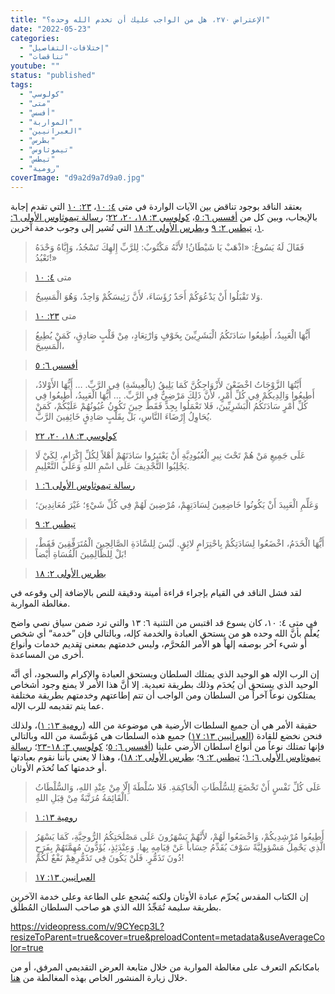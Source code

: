 ```yaml
---
title: "الإعتراض ٢٧٠، هل من الواجب عليك أن تخدم الله وحده؟"
date: "2022-05-23"
categories: 
  - "إختلافات-التفاصيل"
  - "تناقضات"
youtube: ""
status: "published"
tags: 
  - "كولوسي"
  - "متى"
  - "أفسس"
  - "المواربة"
  - "العبرانيين"
  - "بطرس"
  - "تيموثاوس"
  - "تيطس"
  - "رومية"
coverImage: "d9a2d9a7d9a0.jpg"
---
```


بعتقد الناقد بوجود تناقض بين الآيات الواردة في متى [٤: ١٠](https://my.bible.com/bible/101/MAT.4.10)، [٢٣: ١٠](https://my.bible.com/bible/101/MAT.23.10) التي تقدم إجابة بالإيجاب، وبين كل من [أفسس ٦: ٥](https://my.bible.com/bible/101/EPH.6.5)، [كولوسي ٣: ١٨، ٢٠، ٢٢](https://my.bible.com/bible/101/COL.3.18-22)؛ [رسالة تيموثاوس الأولى ٦: ١](https://my.bible.com/bible/101/1TI.6.1)، [تيطس ٢: ٩](https://my.bible.com/bible/101/TIT.2.9) و[بطرس الأولى ٢: ١٨](https://my.bible.com/bible/101/1PE.2.18) التي تُشير إلى وجوب خدمة آخرين.

> فَقَالَ لَهُ يَسُوعُ: «اذْهَبْ يَا شَيْطَانُ! لأَنَّهُ مَكْتُوبٌ: لِلرَّبِّ إِلهِكَ تَسْجُدُ، وَإِيَّاهُ وَحْدَهُ تَعْبُدُ!»

> متى [٤: ١٠](https://my.bible.com/bible/101/MAT.4.10)

> وَلا تَقْبَلُوا أَنْ يَدْعُوَكُمْ أَحَدٌ رُؤَسَاءَ، لأَنَّ رَئِيسَكُمْ وَاحِدٌ، وَهُوَ الْمَسِيحُ.

> متى [٢٣: ١٠](https://my.bible.com/bible/101/MAT.23.10)

> أَيُّهَا الْعَبِيدُ، أَطِيعُوا سَادَتَكُمُ الْبَشَرِيِّينَ بِخَوْفٍ وَارْتِعَادٍ، مِنْ قَلْبٍ صَادِقٍ، كَمَنْ يُطِيعُ الْمَسِيحَ،

> [أفسس ٦: ٥](https://my.bible.com/bible/101/EPH.6.5)

> أَيَّتُهَا الزَّوْجَاتُ اخْضَعْنَ لأَزْوَاجِكُنَّ كَمَا يَلِيقُ (بِالْعِيشَةِ) فِي الرَّبِّ. … أَيُّهَا الأَوْلادُ، أَطِيعُوا وَالِدِيكُمْ فِي كُلِّ أَمْرٍ، لأَنَّ ذَلِكَ مَرْضِيٌّ فِي الرَّبِّ. … أَيُّهَا الْعَبِيدُ، أَطِيعُوا فِي كُلِّ أَمْرٍ سَادَتَكُمُ الْبَشَرِيِّينَ، فَلا تَعْمَلُوا بِجِدٍّ فَقَطْ حِينَ تَكُونُ عُيُونُهُمْ عَلَيْكُمْ، كَمَنْ يُحَاوِلُ إِرْضَاءَ النَّاسِ، بَلْ بِقَلْبٍ صَادِقٍ خَائِفِينَ الرَّبَّ.

> [كولوسي ٣: ١٨، ٢٠، ٢٢](https://my.bible.com/bible/101/COL.3.18-22)

> عَلَى جَمِيعِ مَنْ هُمْ تَحْتَ نِيرِ الْعُبُودِيَّةِ أَنْ يَعْتَبِرُوا سَادَتَهُمْ أَهْلاً لِكُلِّ إِكْرَامٍ، لِكَيْ لَا يَجْلِبُوا التَّجْدِيفَ عَلَى اسْمِ اللهِ وَعَلَى التَّعْلِيمِ.

> [رسالة تيموثاوس الأولى ٦: ١](https://my.bible.com/bible/101/1TI.6.1)

> وَعَلِّمِ الْعَبِيدَ أَنْ يَكُونُوا خَاضِعِينَ لِسَادَتِهِمْ، مُرْضِينَ لَهُمْ فِي كُلِّ شَيْءٍ؛ غَيْرَ مُعَانِدِينَ؛

> [تيطس ٢: ٩](https://my.bible.com/bible/101/TIT.2.9)

> أَيُّهَا الْخَدَمُ، اخْضَعُوا لِسَادَتِكُمْ بِاحْتِرَامٍ لائِقٍ. لَيْسَ لِلسَّادَةِ الصَّالِحِينَ الْمُتَرَفِّقِينَ فَقَطْ، بَلْ لِلظَّالِمِينَ الْقُسَاةِ أَيْضاً!

> [بطرس الأولى ٢: ١٨](https://my.bible.com/bible/101/1PE.2.18)

لقد فشل الناقد في القيام بإجراء قراءة أمينة ودقيقة للنص بالإضافة إلى وقوعه في مغالطة المواربة.

في متى ٤: ١٠، كان يسوع قد اقتبس من التثنية ٦: ١٣ والتي ترد ضمن سياق نصي واضح يُعلِّم بأنَّ الله وحده هو من يستحق العبادة والخدمة كإله، وبالتالي فإن ”خدمة“ أي شخص أو شيء آخر بوصفه إلهاً هو الأمر المُحرَّم، وليس خدمتهم بمعنى تقديم خدمات وأنواع أُخرى من المساعدة.

إن الرب الإله هو الوحيد الذي يمتلك السلطان ويستحق العبادة والإكرام والسجود، أي أنَّه الوحيد الذي يستحق أن يُخدَم وذلك بطريقة تعبدية. إلا أنَّ هذا الأمر لا يمنع وجود أشخاص يمتلكون نوعاً آخراً من السلطان ومن الواجب أن تتم إطاعتهم وخدمتهم بطريقة مختلفة عما يتم تقديمه للرب الإله.

حقيقة الأمر هي أن جميع السلطات الأرضية هي موضوعة من الله ([رومية ١٣: ١](https://my.bible.com/bible/101/ROM.13.1))، ولذلك فنحن نخضع للقادة ([العبرانيين ١٣: ١٧](https://my.bible.com/bible/101/HEB.13.17)) جميع هذه السلطات هي مُؤسَّسة من الله وبالتالي فإنها تمتلك نوعاً من أنواع اسلطان الأرضي علينا ([أفسس ٦: ٥](https://my.bible.com/bible/101/EPH.6.5)؛ [كولوسي ٣: ١٨-٢٣](https://my.bible.com/bible/101/COL.3.18-22)؛ [رسالة تيموثاوس الأولى ٦: ١](https://my.bible.com/bible/101/1TI.6.1)؛ [تيطس ٢: ٩](https://my.bible.com/bible/101/TIT.2.9)؛ [بطرس الأولى ٢: ١٨](https://my.bible.com/bible/101/1PE.2.18))، وهذا لا يعني بأننا نقوم بعبادتها أو خدمتها كما تُخدَم الأوثان.

> عَلَى كُلِّ نَفْسٍ أَنْ تَخْضَعَ لِلسُّلْطَاتِ الْحَاكِمَةِ. فَلا سُلْطَةَ إِلّا مِنْ عِنْدِ اللهِ، وَالسُّلْطَاتُ الْقَائِمَةُ مُرَتَّبَةٌ مِنْ قِبَلِ اللهِ.

> [رومية ١٣: ١](https://my.bible.com/bible/101/ROM.13.1)

> أَطِيعُوا مُرْشِدِيكُمْ، وَاخْضَعُوا لَهُمْ، لأَنَّهُمْ يَسْهَرُونَ عَلَى مَصْلَحَتِكُمُ الرُّوحِيَّةِ، كَمَا يَسْهَرُ الَّذِي يَحْمِلُ مَسْؤولِيَّةً سَوْفَ يُقَدِّمُ حِسَاباً عَنْ قِيَامِهِ بِها. وَعِنْدَئِذٍ، يُؤَدُّونَ مُهِمَّتَهُمْ بِفَرَحٍ دُونَ تَذَمُّرٍ. فَلَنْ يَكُونَ فِي تَذَمُّرِهِمْ نَفْعٌ لَكُمْ!

> [العبرانيين ١٣: ١٧](https://my.bible.com/bible/101/HEB.13.17)

إن الكتاب المقدس يُحرِّم عبادة الأوثان ولكنه يُشجع على الطاعة وعلى خدمة الآخرين بطريقة سليمة تُمَجِّدُ الله الذي هو صاحب السلطان المُطلَق.

https://videopress.com/v/9CYecp3L?resizeToParent=true&cover=true&preloadContent=metadata&useAverageColor=true

بامكانكم التعرف على مغالطة المواربة من خلال متابعة العرض التقديمي المرفق، أو من خلال زيارة المنشور الخاص بهذه المغالطة من [هنا](https://reasonofhope.com/2019/05/30/equivocation/).
